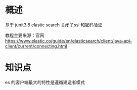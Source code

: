# 概述
基于 junit3.8
elastic search 关闭了ssl 和密码验证

教程主要来源：官网
https://www.elastic.co/guide/en/elasticsearch/client/java-api-client/current/connecting.html

# 知识点

es 的客户端最大的特性是遵循建造者模式

